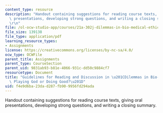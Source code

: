 ```yaml
---
content_type: resource
description: "Handout containing suggestions for reading course texts, giving oral\
  \ presentations, developing strong questions, and writing a closing summary.\r\n\
  \r\n"
file: /ol-ocw-studio-app/courses/21a-302j-dilemmas-in-bio-medical-ethics-playing-god-or-doing-good-fall-2013/f4e9d6ba23dad287fb909956fd294ada_MIT21A_302JF13_Guidelines.pdf
file_size: 139138
file_type: application/pdf
learning_resource_types:
- Assignments
license: https://creativecommons.org/licenses/by-nc-sa/4.0/
ocw_type: OCWFile
parent_title: Assignments
parent_type: CourseSection
parent_uid: 9831ab93-b81e-4066-931c-dd50c9884cf7
resourcetype: Document
title: "Guidelines for Reading and Discussion in \u201CDilemmas in Bio-Medical Ethics:\
  \ Playing God or Doing Good?\u201D"
uid: f4e9d6ba-23da-d287-fb90-9956fd294ada
---
```

Handout containing suggestions for reading course texts, giving oral presentations, developing strong questions, and writing a closing summary.


